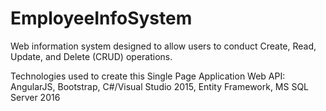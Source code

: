 # EmployeeInfoSystem
Web information system designed to allow users to conduct Create, Read, Update, and Delete (CRUD) operations. 

Technologies used to create this Single Page Application Web API:
AngularJS, Bootstrap, C#/Visual Studio 2015, Entity Framework, MS SQL Server 2016
